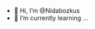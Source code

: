 - 👋 Hi, I’m @Nidabozkus
- 🌱 I’m currently learning ...

<!---
Nidabozkus/Nidabozkus is a ✨ special ✨ repository because its `README.md` (this file) appears on your GitHub profile.
You can click the Preview link to take a look at your changes.
--->
